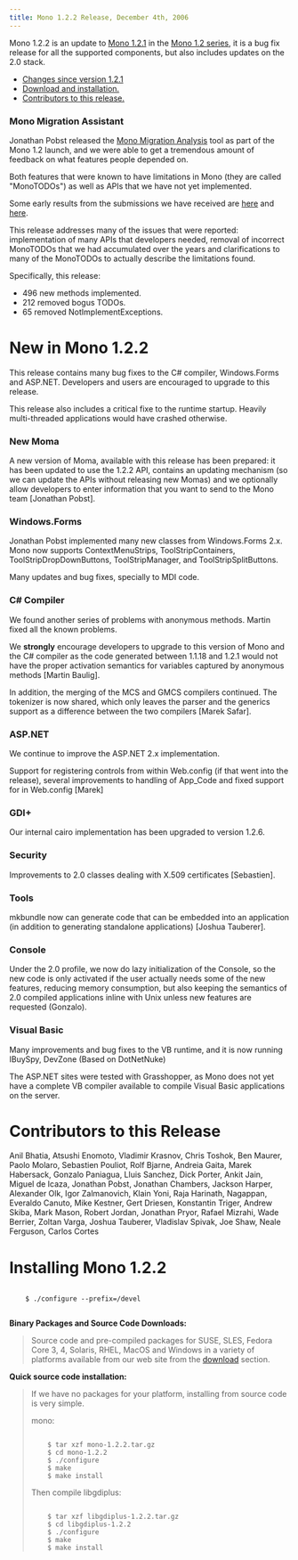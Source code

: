 ```yaml
---
title: Mono 1.2.2 Release, December 4th, 2006
---
```


Mono 1.2.2 is an update to [Mono 1.2.1](http://www.go-mono.com/archive/1.2.1) in the [Mono 1.2 series](http://www.go-mono.com/archive/1.2), it is a bug fix release for all the supported components, but also includes updates on the 2.0 stack.

-   [Changes since version 1.2.1](#changes)
-   [Download and installation.](#install)
-   [Contributors to this release.](#contributors)

### Mono Migration Assistant

Jonathan Pobst released the [Mono Migration Analysis](http://www.mono-project.com/Moma) tool as part of the Mono 1.2 launch, and we were able to get a tremendous amount of feedback on what features people depended on.

Both features that were known to have limitations in Mono (they are called "MonoTODOs") as well as APIs that we have not yet implemented.

Some early results from the submissions we have received are [here](http://tirania.org/blog/archive/2006/Nov-28.html) and [here](http://tirania.org/blog/archive/2006/Nov-28-1.html).

This release addresses many of the issues that were reported: implementation of many APIs that developers needed, removal of incorrect MonoTODOs that we had accumulated over the years and clarifications to many of the MonoTODOs to actually describe the limitations found.

Specifically, this release:

-   496 new methods implemented.
-   212 removed bogus TODOs.
-   65 removed NotImplementExceptions.

New in Mono 1.2.2
=================

This release contains many bug fixes to the C\# compiler, Windows.Forms and ASP.NET. Developers and users are encouraged to upgrade to this release.

This release also includes a critical fixe to the runtime startup. Heavily multi-threaded applications would have crashed otherwise.

### New Moma

A new version of Moma, available with this release has been prepared: it has been updated to use the 1.2.2 API, contains an updating mechanism (so we can update the APIs without releasing new Momas) and we optionally allow developers to enter information that you want to send to the Mono team [Jonathan Pobst].

### Windows.Forms

Jonathan Pobst implemented many new classes from Windows.Forms 2.x. Mono now supports ContextMenuStrips, ToolStripContainers, ToolStripDropDownButtons, ToolStripManager, and ToolStripSplitButtons.

Many updates and bug fixes, specially to MDI code.

### C\# Compiler

We found another series of problems with anonymous methods. Martin fixed all the known problems.

We **strongly** encourage developers to upgrade to this version of Mono and the C\# compiler as the code generated between 1.1.18 and 1.2.1 would not have the proper activation semantics for variables captured by anonymous methods [Martin Baulig].

In addition, the merging of the MCS and GMCS compilers continued. The tokenizer is now shared, which only leaves the parser and the generics support as a difference between the two compilers [Marek Safar].

### ASP.NET

We continue to improve the ASP.NET 2.x implementation.

Support for registering controls from within Web.config (if that went into the release), several improvements to handling of App\_Code and fixed support for in Web.config [Marek]

### GDI+

Our internal cairo implementation has been upgraded to version 1.2.6.

### Security

Improvements to 2.0 classes dealing with X.509 certificates [Sebastien].

### Tools

mkbundle now can generate code that can be embedded into an application (in addition to generating standalone applications) [Joshua Tauberer].

### Console

Under the 2.0 profile, we now do lazy initialization of the Console, so the new code is only activated if the user actually needs some of the new features, reducing memory consumption, but also keeping the semantics of 2.0 compiled applications inline with Unix unless new features are requested (Gonzalo).

### Visual Basic

Many improvements and bug fixes to the VB runtime, and it is now running IBuySpy, DevZone (Based on DotNetNuke)

The ASP.NET sites were tested with Grasshopper, as Mono does not yet have a complete VB compiler available to compile Visual Basic applications on the server.

Contributors to this Release
============================

Anil Bhatia, Atsushi Enomoto, Vladimir Krasnov, Chris Toshok, Ben Maurer, Paolo Molaro, Sebastien Pouliot, Rolf Bjarne, Andreia Gaita, Marek Habersack, Gonzalo Paniagua, Lluis Sanchez, Dick Porter, Ankit Jain, Miguel de Icaza, Jonathan Pobst, Jonathan Chambers, Jackson Harper, Alexander Olk, Igor Zalmanovich, Klain Yoni, Raja Harinath, Nagappan, Everaldo Canuto, Mike Kestner, Gert Driesen, Konstantin Triger, Andrew Skiba, Mark Mason, Robert Jordan, Jonathan Pryor, Rafael Mizrahi, Wade Berrier, Zoltan Varga, Joshua Tauberer, Vladislav Spivak, Joe Shaw, Neale Ferguson, Carlos Cortes

Installing Mono 1.2.2
=====================

``` shell
    
    $ ./configure --prefix=/devel
    
```

**Binary Packages and Source Code Downloads:**

> Source code and pre-compiled packages for SUSE, SLES, Fedora Core 3, 4, Solaris, RHEL, MacOS and Windows in a variety of platforms available from our web site from the [download](http://www.mono-project.com/Downloads) section.

**Quick source code installation:**

> If we have no packages for your platform, installing from source code is very simple.
>
> mono:
>
> ``` shell
>     
>     $ tar xzf mono-1.2.2.tar.gz
>     $ cd mono-1.2.2
>     $ ./configure
>     $ make
>     $ make install
> ```
>
> Then compile libgdiplus:
>
> ``` shell
>     
>     $ tar xzf libgdiplus-1.2.2.tar.gz
>     $ cd libgdiplus-1.2.2
>     $ ./configure
>     $ make
>     $ make install
> ```
